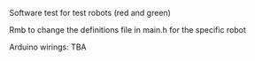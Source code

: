 Software test for test robots (red and green)

Rmb to change the definitions file in main.h for the specific robot

Arduino wirings:
TBA
